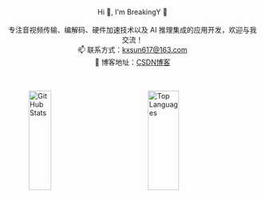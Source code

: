 <p align="center">
  <br>
  Hi 👋, I'm BreakingY 🚀<br>
  <br>
  专注音视频传输、编解码、硬件加速技术以及 AI 推理集成的应用开发，欢迎与我交流！<br>
  📫 联系方式：<a href="mailto:kxsun617@163.com">kxsun617@163.com</a><br>
  📝 博客地址：<a href="https://sunkx.blog.csdn.net">CSDN博客</a><br>
  <br>
  <br>
</p>

<div style="display: flex; justify-content: space-around; align-items: flex-start; height: 200px;">
  <!-- GitHub Stats -->
  <img src="https://github-readme-stats.vercel.app/api?username=BreakingY&show_icons=true&theme=tokyonight&hide_rank=true&bg_color=transparent" alt="GitHub Stats" style="width: 30%; height: 100%;"/>

  <!-- Most Used Languages -->
  <img src="https://github-readme-stats.vercel.app/api/top-langs/?username=BreakingY&layout=compact&theme=tokyonight&bg_color=transparent" alt="Top Languages" style="width: 35%; height: 100%;"/>
</div>




